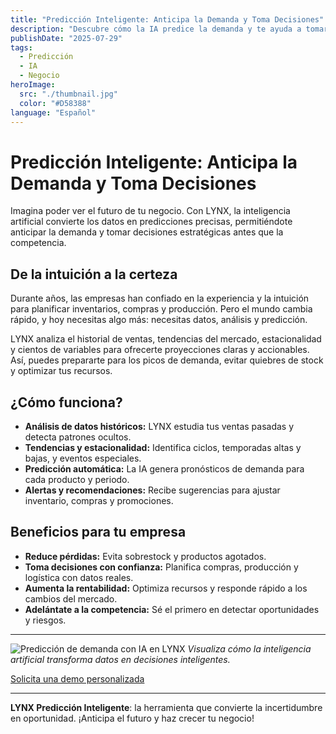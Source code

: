 ```yaml
---
title: "Predicción Inteligente: Anticipa la Demanda y Toma Decisiones"
description: "Descubre cómo la IA predice la demanda y te ayuda a tomar decisiones estratégicas."
publishDate: "2025-07-29"
tags:
  - Predicción
  - IA
  - Negocio
heroImage:
  src: "./thumbnail.jpg"
  color: "#D58388"
language: "Español"
---
```


# Predicción Inteligente: Anticipa la Demanda y Toma Decisiones

Imagina poder ver el futuro de tu negocio. Con LYNX, la inteligencia artificial convierte los datos en predicciones precisas, permitiéndote anticipar la demanda y tomar decisiones estratégicas antes que la competencia.

## De la intuición a la certeza

Durante años, las empresas han confiado en la experiencia y la intuición para planificar inventarios, compras y producción. Pero el mundo cambia rápido, y hoy necesitas algo más: necesitas datos, análisis y predicción.

LYNX analiza el historial de ventas, tendencias del mercado, estacionalidad y cientos de variables para ofrecerte proyecciones claras y accionables. Así, puedes prepararte para los picos de demanda, evitar quiebres de stock y optimizar tus recursos.

## ¿Cómo funciona?
- **Análisis de datos históricos:** LYNX estudia tus ventas pasadas y detecta patrones ocultos.
- **Tendencias y estacionalidad:** Identifica ciclos, temporadas altas y bajas, y eventos especiales.
- **Predicción automática:** La IA genera pronósticos de demanda para cada producto y periodo.
- **Alertas y recomendaciones:** Recibe sugerencias para ajustar inventario, compras y promociones.

## Beneficios para tu empresa
- **Reduce pérdidas:** Evita sobrestock y productos agotados.
- **Toma decisiones con confianza:** Planifica compras, producción y logística con datos reales.
- **Aumenta la rentabilidad:** Optimiza recursos y responde rápido a los cambios del mercado.
- **Adelántate a la competencia:** Sé el primero en detectar oportunidades y riesgos.

---

![Predicción de demanda con IA en LYNX](./thumbnail.jpg)
*Visualiza cómo la inteligencia artificial transforma datos en decisiones inteligentes.*

[Solicita una demo personalizada](https://tudominio.com/contacto)

---

**LYNX Predicción Inteligente**: la herramienta que convierte la incertidumbre en oportunidad. ¡Anticipa el futuro y haz crecer tu negocio!
